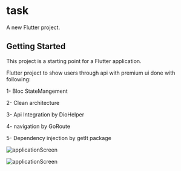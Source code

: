 # task

A new Flutter project.

## Getting Started

This project is a starting point for a Flutter application.

Flutter project to show users through api with premium ui done with following:

   1- Bloc StateMangement
   
   2- Clean architecture
   
   3- Api Integration by DioHelper
   
   4- navigation by GoRoute
   
   5- Dependency injection by getIt package 
   
![applicationScreen](https://github.com/MahmooudDarwish/task/assets/147933220/60a98548-57ce-4aa6-8886-ddae9d4fa17d)

   
![applicationScreen](https://github.com/MahmooudDarwish/task/assets/147933220/e0c05bf8-0809-45c3-a768-891e587d34ee)
